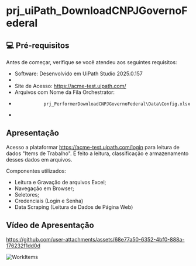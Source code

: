 # prj_uiPath_DownloadCNPJGovernoFederal



## 💻 Pré-requisitos

Antes de começar, verifique se você atendeu aos seguintes requisitos:
<!---Estes são apenas requisitos de exemplo. Adicionar, duplicar ou remover conforme necessário--->

* Software: Desenvolvido em UiPath Studio 2025.0.157
* 
* Site de Acesso: https://acme-test.uipath.com/
* Arquivos com Nome da Fila Orchestrator:
*                prj_PerformerDownloadCNPJGovernoFederal\Data\Config.xlsx
*                

## Apresentação

Acesso a plataformar https://acme-test.uipath.com/login para leitura de dados "Items de Trabalho". É feito a leitura, classificação e armazenamento desses dados em arquivos.

Componentes utilizados:
- Leitura e Gravação de arquivos Excel;
- Navegação em Browser;
- Seletores;
- Credenciais (Login e Senha)
- Data Scraping (Leitura de Dados de Página Web)

## Vídeo de Apresentação 
https://github.com/user-attachments/assets/68e77a50-6352-4bf0-888a-176232f1dd0d


![WorkItems](https://github.com/user-attachments/assets/ede4477f-33e4-4a89-bfdb-a4324dca489e)


<!---
## Seja um dos contribuidores<br>--->



